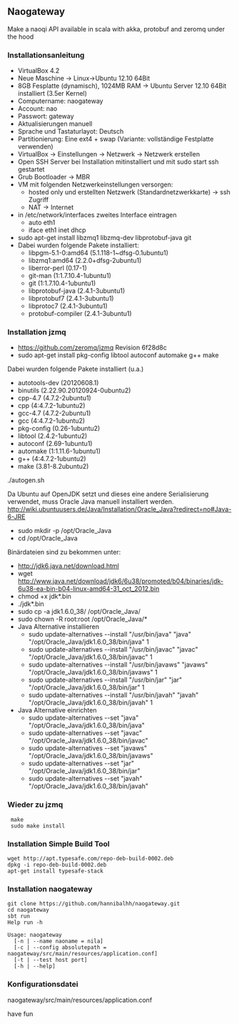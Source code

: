## Naogateway

Make a naoqi API available in scala with akka, protobuf and zeromq under the hood

### Installationsanleitung 

- VirtualBox 4.2
- Neue Maschine -> Linux->Ubuntu 12.10 64Bit
- 8GB Fesplatte (dynamisch), 1024MB RAM -> Ubuntu Server 12.10 64Bit installiert (3.5er Kernel)
- Computername: naogateway
- Account: nao
- Passwort: gateway
- Aktualisierungen manuell
- Sprache und Tastaturlayot: Deutsch
- Partitionierung: Eine ext4 + swap (Variante: vollständige Festplatte verwenden)
- VirtualBox -> Einstellungen -> Netzwerk -> Netzwerk erstellen
- Open SSH Server bei Installation mitinstalliert und mit sudo start ssh gestartet
- Grub Bootloader -> MBR
- VM mit folgenden Netzwerkeinstellungen versorgen:
	-  	hosted only und erstellten Netzwerk (Standardnetzwerkkarte) -> ssh Zugriff
	- 	NAT -> Internet
- in /etc/network/interfaces zweites Interface eintragen
	-  auto eth1
	-  iface eth1 inet dhcp
- sudo apt-get install libzmq1 libzmq-dev libprotobuf-java git
- Dabei wurden folgende Pakete installiert:
	- libpgm-5.1-0:amd64 (5.1.118-1~dfsg-0.1ubuntu1)
	- libzmq1:amd64 (2.2.0+dfsg-2ubuntu1)
	- liberror-perl (0.17-1)
	- git-man (1:1.7.10.4-1ubuntu1)
	- git (1:1.7.10.4-1ubuntu1)
	- libprotobuf-java (2.4.1-3ubuntu1)
	- libprotobuf7 (2.4.1-3ubuntu1)
	- libprotoc7 (2.4.1-3ubuntu1)
	- protobuf-compiler (2.4.1-3ubuntu1)

### Installation jzmq
- https://github.com/zeromq/jzmq Revision 6f28d8c
- sudo apt-get install pkg-config libtool autoconf automake g++ make

Dabei wurden folgende Pakete installiert (u.a.)
- autotools-dev (20120608.1)
- binutils (2.22.90.20120924-0ubuntu2)
- cpp-4.7 (4.7.2-2ubuntu1)
- cpp (4:4.7.2-1ubuntu2)
- gcc-4.7 (4.7.2-2ubuntu1)
- gcc (4:4.7.2-1ubuntu2)
- pkg-config (0.26-1ubuntu2)
- libtool (2.4.2-1ubuntu2)
- autoconf (2.69-1ubuntu1)
- automake (1:1.11.6-1ubuntu1)
- g++ (4:4.7.2-1ubuntu2)
- make (3.81-8.2ubuntu2)

./autogen.sh

Da Ubuntu auf OpenJDK setzt und dieses eine andere Serialisierung verwendet, 
muss Oracle Java manuell installiert werden.
http://wiki.ubuntuusers.de/Java/Installation/Oracle_Java?redirect=no#Java-6-JRE

- sudo mkdir -p /opt/Oracle_Java 
- cd /opt/Oracle_Java 

Binärdateien sind zu bekommen unter:
- http://jdk6.java.net/download.html
- wget http://www.java.net/download/jdk6/6u38/promoted/b04/binaries/jdk-6u38-ea-bin-b04-linux-amd64-31_oct_2012.bin
- chmod +x jdk*.bin
- ./jdk*.bin
- sudo cp -a jdk1.6.0_38/ /opt/Oracle_Java/
- sudo chown -R root:root /opt/Oracle_Java/* 
- Java Alternative installieren
	- sudo update-alternatives --install "/usr/bin/java" "java" "/opt/Oracle_Java/jdk1.6.0_38/bin/java" 1
	- sudo update-alternatives --install "/usr/bin/javac" "javac" "/opt/Oracle_Java/jdk1.6.0_38/bin/javac" 1
	- sudo update-alternatives --install "/usr/bin/javaws" "javaws" "/opt/Oracle_Java/jdk1.6.0_38/bin/javaws" 1
	- sudo update-alternatives --install "/usr/bin/jar" "jar" "/opt/Oracle_Java/jdk1.6.0_38/bin/jar" 1 
	- sudo update-alternatives --install "/usr/bin/javah" "javah" "/opt/Oracle_Java/jdk1.6.0_38/bin/javah" 1
- Java Alternative einrichten	
	- sudo update-alternatives --set "java" "/opt/Oracle_Java/jdk1.6.0_38/bin/java"
	- sudo update-alternatives --set "javac" "/opt/Oracle_Java/jdk1.6.0_38/bin/javac"
	- sudo update-alternatives --set "javaws" "/opt/Oracle_Java/jdk1.6.0_38/bin/javaws"
	- sudo update-alternatives --set "jar" "/opt/Oracle_Java/jdk1.6.0_38/bin/jar" 
	- sudo update-alternatives --set "javah" "/opt/Oracle_Java/jdk1.6.0_38/bin/javah"

### Wieder zu jzmq
``` ./configure
 make
 sudo make install 
```

### Installation Simple Build Tool

	wget http://apt.typesafe.com/repo-deb-build-0002.deb
	dpkg -i repo-deb-build-0002.deb
	apt-get install typesafe-stack 


### Installation naogateway

	git clone https://github.com/hannibalhh/naogateway.git
	cd naogateway
	sbt run
	Help run -h

    Usage: naogateway 
	  [-n | --name naoname = nila] 
	  [-c | --config absolutepath = naogateway/src/main/resources/application.conf]
	  [-t | --test host port]
	  [-h | --help] 


### Konfigurationsdatei
naogateway/src/main/resources/application.conf

have fun



